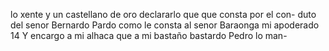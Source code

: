 lo xente y un castellano de oro declararlo que que consta por el con- duto del senor Bernardo Pardo como le consta al senor Baraonga mi apoderado
14 Y encargo a mi alhaca que a mi bastaño bastardo Pedro lo man-